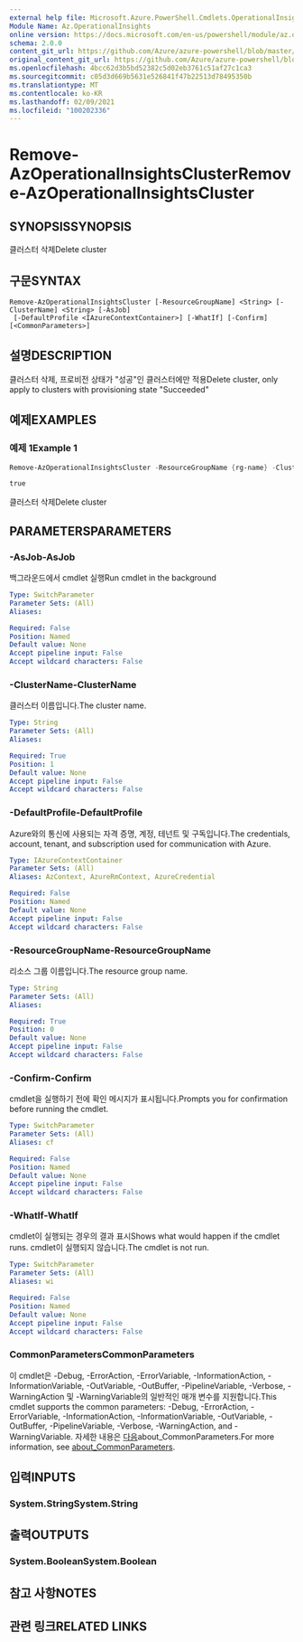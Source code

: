 ```yaml
---
external help file: Microsoft.Azure.PowerShell.Cmdlets.OperationalInsights.dll-Help.xml
Module Name: Az.OperationalInsights
online version: https://docs.microsoft.com/en-us/powershell/module/az.operationalinsights/remove-azoperationalinsightscluster
schema: 2.0.0
content_git_url: https://github.com/Azure/azure-powershell/blob/master/src/OperationalInsights/OperationalInsights/help/Remove-AzOperationalInsightsCluster.md
original_content_git_url: https://github.com/Azure/azure-powershell/blob/master/src/OperationalInsights/OperationalInsights/help/Remove-AzOperationalInsightsCluster.md
ms.openlocfilehash: 4bcc62d3b5bd52382c5d02eb3761c51af27c1ca3
ms.sourcegitcommit: c05d3d669b5631e526841f47b22513d78495350b
ms.translationtype: MT
ms.contentlocale: ko-KR
ms.lasthandoff: 02/09/2021
ms.locfileid: "100202336"
---
```

# <span data-ttu-id="3a329-101">Remove-AzOperationalInsightsCluster</span><span class="sxs-lookup"><span data-stu-id="3a329-101">Remove-AzOperationalInsightsCluster</span></span>

## <span data-ttu-id="3a329-102">SYNOPSIS</span><span class="sxs-lookup"><span data-stu-id="3a329-102">SYNOPSIS</span></span>
<span data-ttu-id="3a329-103">클러스터 삭제</span><span class="sxs-lookup"><span data-stu-id="3a329-103">Delete cluster</span></span>

## <span data-ttu-id="3a329-104">구문</span><span class="sxs-lookup"><span data-stu-id="3a329-104">SYNTAX</span></span>

```
Remove-AzOperationalInsightsCluster [-ResourceGroupName] <String> [-ClusterName] <String> [-AsJob]
 [-DefaultProfile <IAzureContextContainer>] [-WhatIf] [-Confirm] [<CommonParameters>]
```

## <span data-ttu-id="3a329-105">설명</span><span class="sxs-lookup"><span data-stu-id="3a329-105">DESCRIPTION</span></span>
<span data-ttu-id="3a329-106">클러스터 삭제, 프로비전 상태가 "성공"인 클러스터에만 적용</span><span class="sxs-lookup"><span data-stu-id="3a329-106">Delete cluster, only apply to clusters with provisioning state "Succeeded"</span></span>

## <span data-ttu-id="3a329-107">예제</span><span class="sxs-lookup"><span data-stu-id="3a329-107">EXAMPLES</span></span>

### <span data-ttu-id="3a329-108">예제 1</span><span class="sxs-lookup"><span data-stu-id="3a329-108">Example 1</span></span>
```powershell
Remove-AzOperationalInsightsCluster -ResourceGroupName {rg-name} -ClusterName {cluster-name}

true
```

<span data-ttu-id="3a329-109">클러스터 삭제</span><span class="sxs-lookup"><span data-stu-id="3a329-109">Delete cluster</span></span>

## <span data-ttu-id="3a329-110">PARAMETERS</span><span class="sxs-lookup"><span data-stu-id="3a329-110">PARAMETERS</span></span>

### <span data-ttu-id="3a329-111">-AsJob</span><span class="sxs-lookup"><span data-stu-id="3a329-111">-AsJob</span></span>
<span data-ttu-id="3a329-112">백그라운드에서 cmdlet 실행</span><span class="sxs-lookup"><span data-stu-id="3a329-112">Run cmdlet in the background</span></span>

```yaml
Type: SwitchParameter
Parameter Sets: (All)
Aliases:

Required: False
Position: Named
Default value: None
Accept pipeline input: False
Accept wildcard characters: False
```

### <span data-ttu-id="3a329-113">-ClusterName</span><span class="sxs-lookup"><span data-stu-id="3a329-113">-ClusterName</span></span>
<span data-ttu-id="3a329-114">클러스터 이름입니다.</span><span class="sxs-lookup"><span data-stu-id="3a329-114">The cluster name.</span></span>

```yaml
Type: String
Parameter Sets: (All)
Aliases:

Required: True
Position: 1
Default value: None
Accept pipeline input: False
Accept wildcard characters: False
```

### <span data-ttu-id="3a329-115">-DefaultProfile</span><span class="sxs-lookup"><span data-stu-id="3a329-115">-DefaultProfile</span></span>
<span data-ttu-id="3a329-116">Azure와의 통신에 사용되는 자격 증명, 계정, 테넌트 및 구독입니다.</span><span class="sxs-lookup"><span data-stu-id="3a329-116">The credentials, account, tenant, and subscription used for communication with Azure.</span></span>

```yaml
Type: IAzureContextContainer
Parameter Sets: (All)
Aliases: AzContext, AzureRmContext, AzureCredential

Required: False
Position: Named
Default value: None
Accept pipeline input: False
Accept wildcard characters: False
```

### <span data-ttu-id="3a329-117">-ResourceGroupName</span><span class="sxs-lookup"><span data-stu-id="3a329-117">-ResourceGroupName</span></span>
<span data-ttu-id="3a329-118">리소스 그룹 이름입니다.</span><span class="sxs-lookup"><span data-stu-id="3a329-118">The resource group name.</span></span>

```yaml
Type: String
Parameter Sets: (All)
Aliases:

Required: True
Position: 0
Default value: None
Accept pipeline input: False
Accept wildcard characters: False
```

### <span data-ttu-id="3a329-119">-Confirm</span><span class="sxs-lookup"><span data-stu-id="3a329-119">-Confirm</span></span>
<span data-ttu-id="3a329-120">cmdlet을 실행하기 전에 확인 메시지가 표시됩니다.</span><span class="sxs-lookup"><span data-stu-id="3a329-120">Prompts you for confirmation before running the cmdlet.</span></span>

```yaml
Type: SwitchParameter
Parameter Sets: (All)
Aliases: cf

Required: False
Position: Named
Default value: None
Accept pipeline input: False
Accept wildcard characters: False
```

### <span data-ttu-id="3a329-121">-WhatIf</span><span class="sxs-lookup"><span data-stu-id="3a329-121">-WhatIf</span></span>
<span data-ttu-id="3a329-122">cmdlet이 실행되는 경우의 결과 표시</span><span class="sxs-lookup"><span data-stu-id="3a329-122">Shows what would happen if the cmdlet runs.</span></span>
<span data-ttu-id="3a329-123">cmdlet이 실행되지 않습니다.</span><span class="sxs-lookup"><span data-stu-id="3a329-123">The cmdlet is not run.</span></span>

```yaml
Type: SwitchParameter
Parameter Sets: (All)
Aliases: wi

Required: False
Position: Named
Default value: None
Accept pipeline input: False
Accept wildcard characters: False
```

### <span data-ttu-id="3a329-124">CommonParameters</span><span class="sxs-lookup"><span data-stu-id="3a329-124">CommonParameters</span></span>
<span data-ttu-id="3a329-125">이 cmdlet은 -Debug, -ErrorAction, -ErrorVariable, -InformationAction, -InformationVariable, -OutVariable, -OutBuffer, -PipelineVariable, -Verbose, -WarningAction 및 -WarningVariable의 일반적인 매개 변수를 지원합니다.</span><span class="sxs-lookup"><span data-stu-id="3a329-125">This cmdlet supports the common parameters: -Debug, -ErrorAction, -ErrorVariable, -InformationAction, -InformationVariable, -OutVariable, -OutBuffer, -PipelineVariable, -Verbose, -WarningAction, and -WarningVariable.</span></span> <span data-ttu-id="3a329-126">자세한 내용은 [다음](http://go.microsoft.com/fwlink/?LinkID=113216)about_CommonParameters.</span><span class="sxs-lookup"><span data-stu-id="3a329-126">For more information, see [about_CommonParameters](http://go.microsoft.com/fwlink/?LinkID=113216).</span></span>

## <span data-ttu-id="3a329-127">입력</span><span class="sxs-lookup"><span data-stu-id="3a329-127">INPUTS</span></span>

### <span data-ttu-id="3a329-128">System.String</span><span class="sxs-lookup"><span data-stu-id="3a329-128">System.String</span></span>

## <span data-ttu-id="3a329-129">출력</span><span class="sxs-lookup"><span data-stu-id="3a329-129">OUTPUTS</span></span>

### <span data-ttu-id="3a329-130">System.Boolean</span><span class="sxs-lookup"><span data-stu-id="3a329-130">System.Boolean</span></span>

## <span data-ttu-id="3a329-131">참고 사항</span><span class="sxs-lookup"><span data-stu-id="3a329-131">NOTES</span></span>

## <span data-ttu-id="3a329-132">관련 링크</span><span class="sxs-lookup"><span data-stu-id="3a329-132">RELATED LINKS</span></span>
